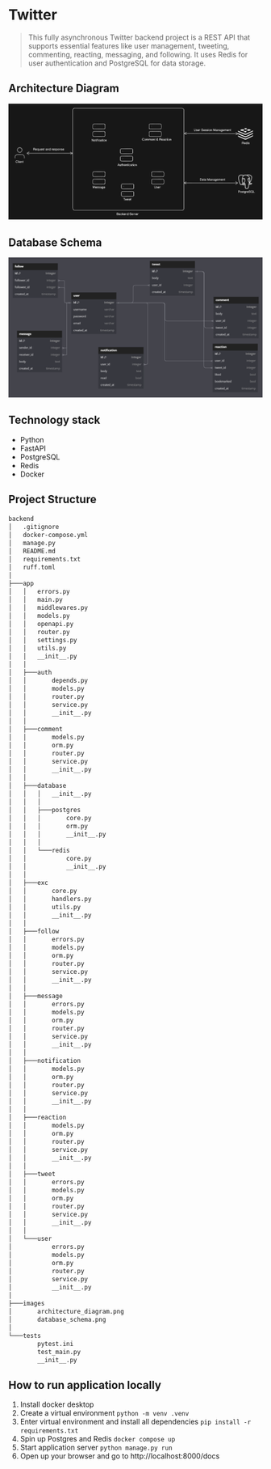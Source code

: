 # Twitter
> This fully asynchronous Twitter backend project is a REST API that supports essential features like user 
> management, tweeting, commenting, reacting, messaging, and following. It uses Redis for user authentication
> and PostgreSQL for data storage.

## Architecture Diagram
![](images/architecture_diagram.png)


## Database Schema
![](images/database_schema.png)


## Technology stack
- Python
- FastAPI
- PostgreSQL
- Redis
- Docker


## Project Structure
```
backend
│   .gitignore
│   docker-compose.yml
│   manage.py
│   README.md
│   requirements.txt
│   ruff.toml
│
├───app
│   │   errors.py
│   │   main.py
│   │   middlewares.py
│   │   models.py
│   │   openapi.py
│   │   router.py
│   │   settings.py
│   │   utils.py
│   │   __init__.py
│   │
│   ├───auth
│   │       depends.py
│   │       models.py
│   │       router.py
│   │       service.py
│   │       __init__.py
│   │
│   ├───comment
│   │       models.py
│   │       orm.py
│   │       router.py
│   │       service.py
│   │       __init__.py
│   │
│   ├───database
│   │   │   __init__.py
│   │   │
│   │   ├───postgres
│   │   │       core.py
│   │   │       orm.py
│   │   │       __init__.py
│   │   │
│   │   └───redis
│   │           core.py
│   │           __init__.py
│   │
│   ├───exc
│   │       core.py
│   │       handlers.py
│   │       utils.py
│   │       __init__.py
│   │
│   ├───follow
│   │       errors.py
│   │       models.py
│   │       orm.py
│   │       router.py
│   │       service.py
│   │       __init__.py
│   │
│   ├───message
│   │       errors.py
│   │       models.py
│   │       orm.py
│   │       router.py
│   │       service.py
│   │       __init__.py
│   │
│   ├───notification
│   │       models.py
│   │       orm.py
│   │       router.py
│   │       service.py
│   │       __init__.py
│   │
│   ├───reaction
│   │       models.py
│   │       orm.py
│   │       router.py
│   │       service.py
│   │       __init__.py
│   │
│   ├───tweet
│   │       errors.py
│   │       models.py
│   │       orm.py
│   │       router.py
│   │       service.py
│   │       __init__.py
│   │
│   └───user
│           errors.py
│           models.py
│           orm.py
│           router.py
│           service.py
│           __init__.py
│
├───images
│       architecture_diagram.png
│       database_schema.png
│
└───tests
        pytest.ini
        test_main.py
        __init__.py
```


## How to run application locally
1. Install docker desktop
2. Create a virtual environment ```python -m venv .venv```
3. Enter virtual environment and install all dependencies ```pip install -r requirements.txt```
4. Spin up Postgres and Redis ```docker compose up```
5. Start application server ```python manage.py run```
6. Open up your browser and go to http://localhost:8000/docs